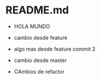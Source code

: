 # README.md

- HOLA MUNDO
- cambio desde feature

- algo mas desde feature commit 2
- cambio desde master
- CAmbios de refactor
